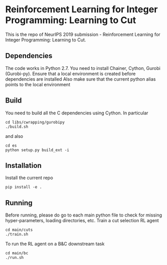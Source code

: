 # Reinforcement Learning for Integer Programming: Learning to Cut 

This is the repo of NeurIPS 2019 submission - Reinforcement Learning for Integer Programming: Learning to Cut. 

## Dependencies
The code works in Python 2.7. You need to install Chainer, Cython, Gurobi (Gurobi-py).
Ensure that a local environment is created before dependencies are installed
Also make sure that the current python alias points to the local environment

## Build
You need to build all the C dependencies using Cython. In particular
```
cd libs/cwrapping/gurobipy
./build.sh
```
and also
```
cd es
python setup.py build_ext -i
```

## Installation
Install the current repo
```
pip install -e .
```

## Running
Before running, please do go to each main python file to check for missing hyper-parameters, loading directories, etc. Train a cut selection RL agent 
```
cd main/cuts
./train.sh
```
To run the RL agent on a B&C downstream task
```
cd main/bc
./run.sh
```

